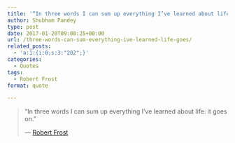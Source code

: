```yaml
---
title: '“In three words I can sum up everything I’ve learned about life: it goes on.”'
author: Shubham Pandey
type: post
date: 2017-01-20T09:00:25+00:00
url: /three-words-can-sum-everything-ive-learned-life-goes/
related_posts:
  - 'a:1:{i:0;s:3:"202";}'
categories:
  - Quotes
tags:
  - Robert Frost
format: quote

---
```

> “In three words I can sum up everything I&#8217;ve learned about life: it goes on.”
> 
> ― [Robert Frost][1]

 [1]: https://www.goodreads.com/author/show/7715.Robert_Frost